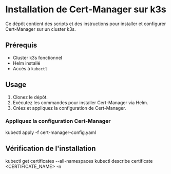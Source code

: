 # Installation de Cert-Manager sur k3s

Ce dépôt contient des scripts et des instructions pour installer et configurer Cert-Manager sur un cluster k3s.

## Prérequis

- Cluster k3s fonctionnel
- Helm installé
- Accès à `kubectl`

## Usage

1. Clonez le dépôt.
2. Exécutez les commandes pour installer Cert-Manager via Helm.
3. Créez et appliquez la configuration de Cert-Manager.

### Appliquez la configuration Cert-Manager

kubectl apply -f cert-manager-config.yaml

## Vérification de l'installation

kubectl get certificates --all-namespaces
kubectl describe certificate <CERTIFICATE_NAME> -n <NAMESPACE>

